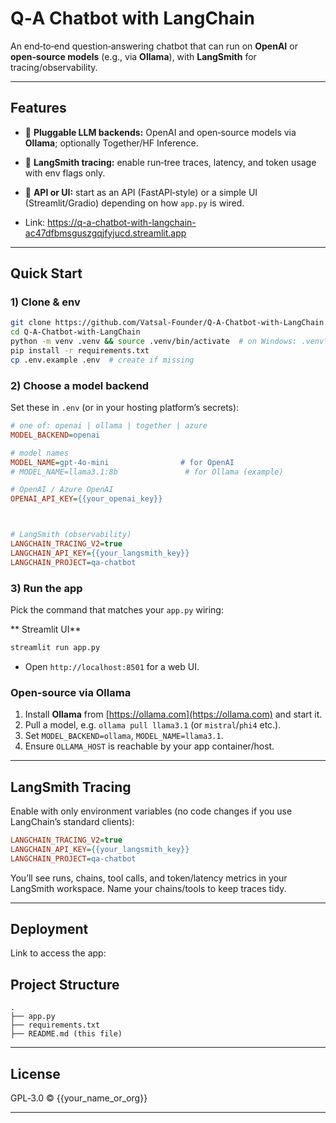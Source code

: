 # Q‑A Chatbot with LangChain

An end‑to‑end question‑answering chatbot that can run on **OpenAI** or **open‑source models** (e.g., via **Ollama**), with **LangSmith** for tracing/observability.



---

## Features

* 🔁 **Pluggable LLM backends:** OpenAI and open‑source models via **Ollama**; optionally Together/HF Inference.
* 🧪 **LangSmith tracing:** enable run‑tree traces, latency, and token usage with env flags only.
* 🚀 **API or UI:** start as an API (FastAPI‑style) or a simple UI (Streamlit/Gradio) depending on how `app.py` is wired.

* Link: https://q-a-chatbot-with-langchain-ac47dfbmsguszgqjfyjucd.streamlit.app
---

## Quick Start

### 1) Clone & env

```bash
git clone https://github.com/Vatsal-Founder/Q-A-Chatbot-with-LangChain.git
cd Q-A-Chatbot-with-LangChain
python -m venv .venv && source .venv/bin/activate  # on Windows: .venv\Scripts\activate
pip install -r requirements.txt
cp .env.example .env  # create if missing
```

### 2) Choose a model backend

Set these in `.env` (or in your hosting platform’s secrets):

```ini
# one of: openai | ollama | together | azure
MODEL_BACKEND=openai

# model names
MODEL_NAME=gpt-4o-mini                # for OpenAI
# MODEL_NAME=llama3.1:8b               # for Ollama (example)

# OpenAI / Azure OpenAI
OPENAI_API_KEY={{your_openai_key}}



# LangSmith (observability)
LANGCHAIN_TRACING_V2=true
LANGCHAIN_API_KEY={{your_langsmith_key}}
LANGCHAIN_PROJECT=qa-chatbot
```


### 3) Run the app

Pick the command that matches your `app.py` wiring:

** Streamlit UI**

```bash
streamlit run app.py
```

* Open `http://localhost:8501` for a web UI.


### Open‑source via Ollama

1. Install **Ollama** from [https://ollama.com](https://ollama.com) and start it.
2. Pull a model, e.g. `ollama pull llama3.1` (or `mistral`/`phi4` etc.).
3. Set `MODEL_BACKEND=ollama`, `MODEL_NAME=llama3.1`.
4. Ensure `OLLAMA_HOST` is reachable by your app container/host.



---

## LangSmith Tracing

Enable with only environment variables (no code changes if you use LangChain’s standard clients):

```ini
LANGCHAIN_TRACING_V2=true
LANGCHAIN_API_KEY={{your_langsmith_key}}
LANGCHAIN_PROJECT=qa-chatbot
```

You’ll see runs, chains, tool calls, and token/latency metrics in your LangSmith workspace. Name your chains/tools to keep traces tidy.

---


## Deployment

Link to access the app: 

## Project Structure

```
.
├── app.py
├── requirements.txt
├── README.md (this file)
```

---

## License

GPL‑3.0 © {{your\_name\_or\_org}}

---

